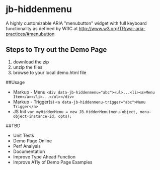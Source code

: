 # jb-hiddenmenu
A highly customizable ARIA "menubutton" widget with full keyboard functionality as defined by W3C at http://www.w3.org/TR/wai-aria-practices/#menubutton

## Steps to Try out the Demo Page
1. download the zip
2. unzip the files
3. browse to your local demo.html file

##Usage
 * Markup - Menu `<div data-jb-hiddenmenu="abc"><ul>...<li><a>Menu Item</a></li>...</ul></div>`
 * Markup - Trigger(s)  `<a data-jb-hiddenmenu-trigger="abc">Menu Trigger</a>`
 * JS Init            `var myHiddenMenu = new JB.HiddenMenu(menu-object, menu-object-instance-id, opts);`

##TBD
* Unit Tests
* Demo Page Online
* Perf Analysis
* Documentation
* Improve Type Ahead Function
* Improve A11y of Demo Page Examples
